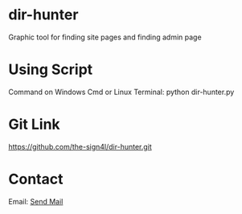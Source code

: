 # dir-hunter
Graphic tool for finding site pages and finding admin page

# Using Script
Command on Windows Cmd or Linux Terminal:
python dir-hunter.py

# Git Link
https://github.com/the-sign4l/dir-hunter.git

# Contact
Email: [Send Mail](mailto:sign4lhack@gmail.Com)

